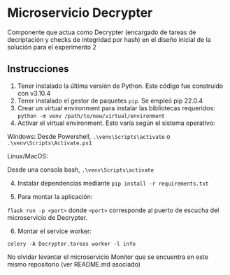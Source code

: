 # Microservicio Decrypter

Componente que actua como Decrypter (encargado de tareas de decriptación y checks de integridad por hash) en el diseño inicial de la solución para el experimento 2

## Instrucciones 

1. Tener instalado la última versión de Python. Este código fue construido con v3.10.4
2. Tener instalado el gestor de paquetes `pip`. Se empleó pip 22.0.4
2. Crear un virtual environment para instalar las bibliotecas requeridos: `python -m venv /path/to/new/virtual/environment`
3. Activar el virtual environment. Esto varía según el sistema operativo:

Windows:
Desde Powershell, `.\venv\Scripts\activate` o `.\venv\Scripts\Activate.ps1`

Linux/MacOS:

Desde una consola bash, `.\venv\Scripts\activate`

4. Instalar dependencias mediante `pip install -r requirements.txt`

5. Para montar la aplicación:

`flask run -p <port>` donde `<port>` corresponde al puerto de escucha del microservicio de Decrypter.

6. Montar el service worker:

`celery -A Decrypter.tareas worker -l info`

No olvidar levantar el microservicio Monitor que se encuentra en este mismo repositorio (ver README.md asociado)

